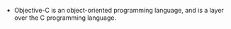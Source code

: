 * Objective-C is an object-oriented programming language, and is a layer over the C programming language.
